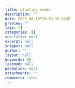 ```yaml
---
title: planting seeds
description: ""
date: 2025-08-10T19:50:15.940Z
preview: ""
tags: []
categories: []
sub-title: null
excerpt: null
snippet: null
author: ""
layout: null
keywords: {}
lastmod: null
permalink: null
attachments: ""
comments: false
---
```

